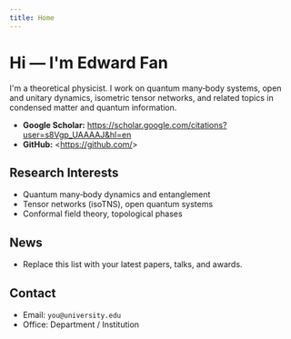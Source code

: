 ```yaml
---
title: Home
---
```


# Hi — I'm Edward Fan

I'm a theoretical physicist. I work on quantum many‑body systems, open and unitary dynamics, isometric tensor networks, and related topics in condensed matter and quantum information.

- **Google Scholar:** <https://scholar.google.com/citations?user=s8Vgp_UAAAAJ&hl=en>
- **GitHub:** <https://github.com/<your-github-username>>

## Research Interests

- Quantum many‑body dynamics and entanglement
- Tensor networks (isoTNS), open quantum systems
- Conformal field theory, topological phases

## News

- Replace this list with your latest papers, talks, and awards.

## Contact

- Email: `you@university.edu`  
- Office: Department / Institution
